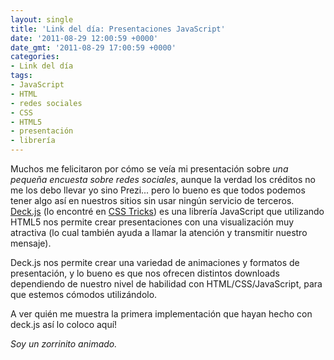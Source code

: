 ```yaml
---
layout: single
title: 'Link del día: Presentaciones JavaScript'
date: '2011-08-29 12:00:59 +0000'
date_gmt: '2011-08-29 17:00:59 +0000'
categories:
- Link del día
tags:
- JavaScript
- HTML
- redes sociales
- CSS
- HTML5
- presentación
- librería
---
```


Muchos me felicitaron por cómo se veía mi presentación sobre _una pequeña encuesta sobre redes sociales_, aunque la verdad los créditos no me los debo llevar yo sino Prezi... pero lo bueno es que todos podemos tener algo así en nuestros sitios sin usar ningún servicio de terceros. [Deck.js](http://imakewebthings.github.com/deck.js/) (lo encontré en [CSS Tricks](http://css-tricks.com/13767-deck-js/)) es una librería JavaScript que utilizando HTML5 nos permite crear presentaciones con una visualización muy atractiva (lo cual también ayuda a llamar la atención y transmitir nuestro mensaje).

Deck.js nos permite crear una variedad de animaciones y formatos de presentación, y lo bueno es que nos ofrecen distintos downloads dependiendo de nuestro nivel de habilidad con HTML/CSS/JavaScript, para que estemos cómodos utilizándolo.

A ver quién me muestra la primera implementación que hayan hecho con deck.js así lo coloco aquí!

_Soy un zorrinito animado._
